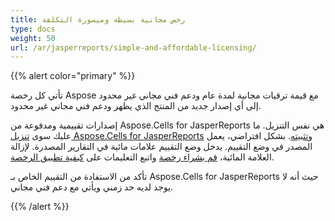 ```yaml
---
title: رخص مجانية بسيطة وميسورة التكلفة
type: docs
weight: 50
url: /ar/jasperreports/simple-and-affordable-licensing/
---
```


{{% alert color="primary" %}}

تأتي كل رخصة Aspose مع قيمة ترقيات مجانية لمدة عام ودعم فني مجاني غير محدود إلى أي إصدار جديد من المنتج الذي يظهر ودعم فني مجاني غير محدود.

إصدارات تقييمية ومدفوعة من Aspose.Cells for JasperReports هي نفس التنزيل. ما عليك سوى [تنزيل Aspose.Cells for JasperReports](https://downloads.aspose.com/cells/jasperreports) و[تثبيته](/cells/ar/jasperreports/installation/). بشكل افتراضي، يعمل المصدر في وضع التقييم. يدخل وضع التقييم علامات مائية في التقارير المصدرة. لإزالة العلامة المائية، [قم بشراء رخصة](https://purchase.aspose.com/buy) واتبع التعليمات على [كيفية تطبيق الرخصة](/cells/ar/jasperreports/licensing/).

تأكد من الاستفادة من التقييم الخاص بـ Aspose.Cells for JasperReports حيث أنه لا يوجد لديه حد زمني ويأتي مع دعم فني مجاني.

{{% /alert %}}
